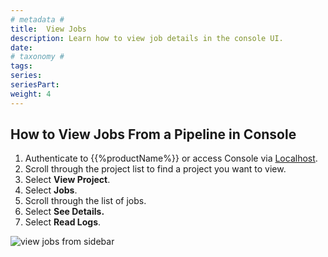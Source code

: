 ```yaml
---
# metadata # 
title:  View Jobs
description: Learn how to view job details in the console UI.
date: 
# taxonomy #
tags: 
series:
seriesPart:
weight: 4
---
```


## How to View Jobs From a Pipeline in Console

1. Authenticate to {{%productName%}} or access Console via [Localhost](http://localhost).
2. Scroll through the project list to find a project you want to view.
3. Select **View Project**.
4. Select **Jobs**.
5. Scroll through the list of jobs. 
6. Select **See Details.**
7. Select **Read Logs**. 

![view jobs from sidebar](/images/console/view-jobs-from-sidebar.gif)